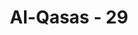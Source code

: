 ---
title: "Al-Qasas - 29"
no: 29
arabic_no: ٢٩
ayah: ۞ فَلَمَّا قَضٰى مُوْسَى الْاَجَلَ وَسَارَ بِاَهْلِهٖٓ اٰنَسَ مِنْ جَانِبِ الطُّوْرِ نَارًاۗ قَالَ لِاَهْلِهِ امْكُثُوْٓا اِنِّيْٓ اٰنَسْتُ نَارًا لَّعَلِّيْٓ اٰتِيْكُمْ مِّنْهَا بِخَبَرٍ اَوْ جَذْوَةٍ مِّنَ النَّارِ لَعَلَّكُمْ تَصْطَلُوْنَ
translation: "Maka ketika Musa telah menyelesaikan waktu yang ditentukan itu dan dia berangkat dengan keluarganya, dia melihat api di lereng gunung. Dia berkata kepada keluarganya, “Tunggulah (di sini), sesungguhnya aku melihat api, mudah-mudahan aku dapat membawa suatu berita kepadamu dari (tempat) api itu atau (membawa) sepercik api, agar kamu dapat menghangatkan badan.”"
tafsir: "Ayat ini menerangkan bahwa setelah Musa menunaikan tugasnya selama sepuluh tahun dengan sebaik-baiknya, dia pun pamit kepada mertuanya untuk kembali ke Mesir, yang merupakan kampung halamannya, bersama istrinya. Tentu saja tidak ada alasan bagi mertuanya untuk menahannya karena semua ketentuan yang telah ditetapkan untuk mengawini anaknya sudah dipenuhi Musa. Hanya saja sebagai orang tua, ia tidak akan sampai hati melepaskan anak menantunya begitu saja, tanpa memberikan sekadar bekal di jalan. Mertuanya membekali secukupnya dan memberikan kepadanya beberapa ekor kambing. \n\nMusa lalu berangkat bersama istrinya menempuh jalan yang pernah ditempuhnya dahulu sewaktu dia lari dari Mesir. Di tengah jalan, dia berhenti di suatu tempat untuk melepaskan lelah. Karena malam telah tiba dan keadaan gelap gulita, maka ia mencoba menyalakan api dengan batu. Akan tetapi, rabuknya tidak mau menyala sehingga ia hampir putus asa karena ia tidak dapat mengerjakan sesuatu dalam gelap gulita itu. Udara pun sangat dingin sehingga dia dan keluarganya tidak akan dapat bertahan lama, tanpa ada api untuk berdiang. \n\nDalam keadaan demikian, dari jauh dia melihat nyala api di sebelah kanan Gunung Tur. Dia lalu berkata kepada istrinya untuk menunggu di tempatnya karena ia akan pergi ke tempat api itu. Semoga orang-orang di sana dapat memberikan petunjuk kepadanya tentang perjalanan ini atau ia dapat membawa sepotong kayu penyuluh supaya mereka dapat menghangatkan badan dari udara dingin yang tak tertahankan."
---